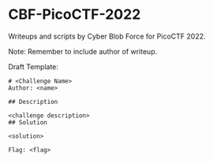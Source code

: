 # CBF-PicoCTF-2022
Writeups and scripts by Cyber Blob Force for PicoCTF 2022.

Note: Remember to include author of writeup.

Draft Template:
```
# <Challenge Name>
Author: <name>

## Description

<challenge description>
## Solution

<solution>

Flag: <flag>
```
